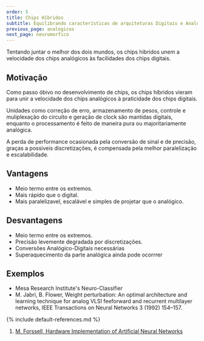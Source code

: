 ```yaml
---
order: 5
title: Chips Híbridos
subtitle: Equilibrando características de arquiteturas Digitais e Analógicas
previous_page: analogicos
next_page: neuromorfico
---
```

Tentando juntar o melhor dos dois mundos, os chips hibridos unem a velocidade dos chips analógicos às facilidades dos chips digitais.

## Motivação
Como passo óbivo no desenvolvimento de chips, os chips híbridos vieram para unir a velocidade dos chips analógicos à praticidade dos chips digitais.

Unidades como correção de erro, armazenamento de pesos, controle e muliplexação do circuito e geração de clock são mantidas digitais, enquanto o processamento é feito de maneira pura ou majoritariamente analógica.

A perda de performance ocasionada pela conversão de sinal e de precisão, graças a possiveis discretizações, é compensada pela melhor paralelização e escalabilidade.

## Vantagens
* Meio termo entre os extremos.
* Mais rápido que o digital.
* Mais paralelizavel, escalável e simples de projetar que o analógico.

## Desvantagens
* Meio termo entre os extremos.
* Precisão levemente degradada por discretizações.
* Conversões Analógico-Digitais necessárias
* Superaquecimento da parte analógica ainda pode ocorrrer

## Exemplos
* Mesa Research Institute's Neuro-Classifier
* M. Jabri, B. Flower, Weight perturbation: An optimal architecture and learning technique for analog VLSI feeforward and recurrent multilayer networks, IEEE Transactions on Neural Networks 3 (1992) 154–157.

{% include default-references.md %}

1. [M. Forssell, Hardware Implementation of Artificial Neural Networks](https://users.ece.cmu.edu/~pgrover/teaching/files/NeuromorphicComputing.pdf)